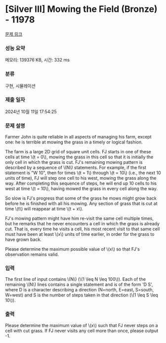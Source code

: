 # [Silver III] Mowing the Field (Bronze) - 11978 

[문제 링크](https://www.acmicpc.net/problem/11978) 

### 성능 요약

메모리: 139376 KB, 시간: 332 ms

### 분류

구현, 시뮬레이션

### 제출 일자

2024년 10월 11일 17:54:25

### 문제 설명

<p>Farmer John is quite reliable in all aspects of managing his farm, except one: he is terrible at mowing the grass in a timely or logical fashion.</p>

<p>The farm is a large 2D grid of square unit cells. FJ starts in one of these cells at time \(t = 0\), mowing the grass in this cell so that it is initially the only cell in which the grass is cut. FJ's remaining mowing pattern is described by a sequence of \(N\) statements. For example, if the first statement is "W 10", then for times \(t = 1\) through \(t = 10\) (i.e., the next 10 units of time), FJ will step one cell to his west, mowing the grass along the way. After completing this sequence of steps, he will end up 10 cells to his west at time \(t = 10\), having mowed the grass in every cell along the way.</p>

<p>So slow is FJ's progress that some of the grass he mows might grow back before he is finished with all his mowing. Any section of grass that is cut at time \(t\) will reappear at time \(t + x\).</p>

<p>FJ's mowing pattern might have him re-visit the same cell multiple times, but he remarks that he never encounters a cell in which the grass is already cut. That is, every time he visits a cell, his most recent visit to that same cell must have been at least \(x\) units of time earlier, in order for the grass to have grown back.</p>

<p>Please determine the maximum possible value of \(x\) so that FJ's observation remains valid.</p>

### 입력 

 <p>The first line of input contains \(N\) (\(1 \leq N \leq 100\)). Each of the remaining \(N\) lines contains a single statement and is of the form 'D S', where D is a character describing a direction (N=north, E=east, S=south, W=west) and S is the number of steps taken in that direction (\(1 \leq S \leq 10\)).</p>

### 출력 

 <p>Please determine the maximum value of \(x\) such that FJ never steps on a cell with cut grass. If FJ never visits any cell more than once, please output -1.</p>

